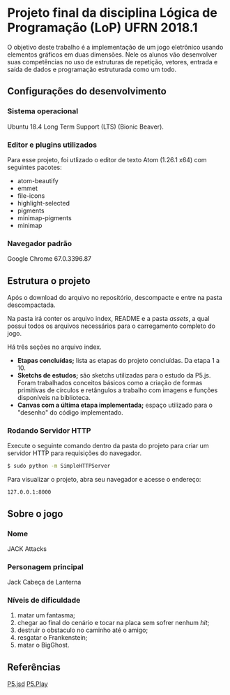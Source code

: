 # Projeto final da disciplina Lógica de Programação (LoP) UFRN 2018.1
O objetivo deste trabalho é a implementação de um jogo eletrônico usando elementos gráficos em duas dimensões. Nele os alunos vão desenvolver suas competências no uso de estruturas de repetição, vetores, entrada e saída de dados e programação estruturada como um todo.

## Configurações do desenvolvimento
### Sistema operacional
Ubuntu 18.4 Long Term Support (LTS) (Bionic Beaver).

### Editor e plugins utilizados

Para esse projeto, foi utlizado o editor de texto Atom (1.26.1 x64) com seguintes pacotes:

-   atom-beautify
-   emmet
-   file-icons
-   highlight-selected
-   pigments
-   minimap-pigments
-   minimap

### Navegador padrão
[//]: <> ( ```sh $  google-chrome --version``` )
Google Chrome 67.0.3396.87

## Estrutura o projeto
Após o download do arquivo no repositório, descompacte e entre na pasta descompactada.

Na pasta irá conter os arquivo index, README e a pasta _assets_, a qual possui todos os arquivos necessários para o carregamento completo do jogo.

Há três seções no arquivo index.

-   **Etapas concluídas;**
    lista as etapas do projeto concluídas. Da etapa 1 a 10.
-   **Sketchs de estudos;**
    são sketchs utilizadas para o estudo da P5.js. Foram trabalhados conceitos básicos como a criação de formas primitivas de círculos e retângulos a trabalho com imagens e funções disponíveis na biblioteca.
-   **Canvas com a última etapa implementada;**
    espaço utilizado para o "desenho" do código implementado.

### Rodando Servidor HTTP

Execute o seguinte comando dentro da pasta do projeto para criar um servidor HTTP para requisições do navegador.

```sh
$ sudo python -m SimpleHTTPServer
```

Para visualizar o projeto, abra seu navegador e acesse o endereço:

    127.0.0.1:8000

## Sobre o jogo
### Nome
JACK Attacks
### Personagem principal
Jack Cabeça de Lanterna
### Níveis de dificuldade
1.   matar um fantasma;
2.   chegar ao final do cenário e tocar na placa sem sofrer nenhum _hit_;
3.   destruir o obstaculo no caminho até o amigo;
4.   resgatar o Frankenstein;
5.  matar o BigGhost.
## Referências
[P5.jsd](https://p5js.org/reference/)
[P5.Play](http://p5play.molleindustria.org/docs/index.html)

[atom]: https://atom.io/
